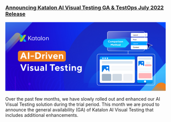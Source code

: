 ### [Announcing Katalon AI Visual Testing GA & TestOps July 2022 Release](https://katalon.com/visual-testing?utm_source=%08katalon&utm_medium=in-app-best-prac&utm_campaign=visual-testing)

<img src="https://github.com/katalon-studio/docs-images/raw/master/katalon-studio/docs/ks-start-page/SP%20Best%20Practice%20(1).jpg">
 
Over the past few months, we have slowly rolled out and enhanced our AI Visual Testing solution during the trial period. This month we are proud to announce the general availability (GA) of Katalon AI Visual Testing that includes additional enhancements.
